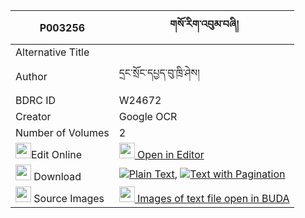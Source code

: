 |P003256|གསོ་རིག་འབུམ་བཞི། 
| --- | --- 
|Alternative Title |
|Author| དྲང་སྲོང་དཔྱད་བུ་ཁྲི་ཤེས།
|BDRC ID | W24672
|Creator | Google OCR
|Number of Volumes| 2
|<img width="25" src="https://img.icons8.com/color/25/000000/edit-property.png">Edit Online| [<img width="25" src="https://avatars.githubusercontent.com/u/45091458?s=200&v=4"> Open in Editor](http://editor.openpecha.org/P003256)
|<img width="25" src="https://img.icons8.com/fluent/48/000000/download-2.png"/>  Download | [![](https://img.icons8.com/color/20/000000/txt.png)Plain Text](https://github.com/Openpecha/P003256/releases/download/v1/sorik_bum_shyi_plain_P003256.zip), [![](https://img.icons8.com/color/20/000000/txt.png)Text with Pagination](https://github.com/Openpecha/P003256/releases/download/v1/sorik_bum_shyi_pages_P003256.zip)
|<img width="25" src="https://img.icons8.com/plasticine/100/000000/pictures-folder.png"/>  Source Images | [<img width="25" src="https://library.bdrc.io/icons/BUDA-small.svg"> Images of text file open in BUDA](https://library.bdrc.io/show/bdr:W24672)